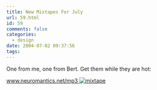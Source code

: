 ```yaml
---
title: New Mixtapes For July
url: 59.html
id: 59
comments: false
categories:
  - design
date: 2004-07-02 09:37:56
tags:
---
```


One from me, one from Bert. Get them while they are hot:

[www.neuromantics.net/mp3 ![mixtape](http://www.neuromantics.net/bunker/images/mixtape_010704-tm.jpg)](http://www.neuromantics.net/mp3)